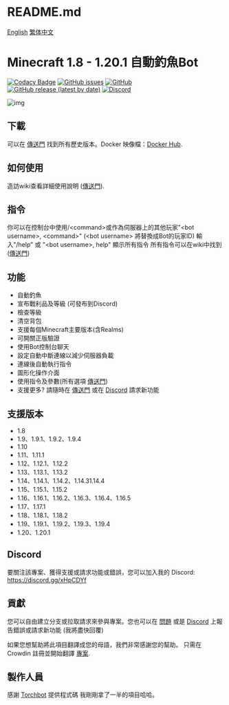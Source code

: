 # README.md
[English](README.md) 
[繁体中文](readme/README.zh-TW.md) 

Minecraft 1.8 - 1.20.1 自動釣魚Bot
=============
[![Codacy Badge](https://app.codacy.com/project/badge/Grade/22e2d15847fb4deaaed97efc3b755ebd)](https://www.codacy.com/gh/MrKinau/FishingBot/dashboard?utm_source=github.com&amp;utm_medium=referral&amp;utm_content=MrKinau/FishingBot&amp;utm_campaign=Badge_Grade)
[![GitHub issues](https://img.shields.io/github/issues/MrKinau/FishingBot)](https://github.com/MrKinau/FishingBot/issues)
[![GitHub](https://img.shields.io/github/license/MrKinau/FishingBot)](https://github.com/MrKinau/FishingBot/blob/master/LICENSE)
[![GitHub release (latest by date)](https://img.shields.io/github/v/release/MrKinau/FishingBot)](https://github.com/MrKinau/FishingBot/releases/latest)
[![Discord](https://img.shields.io/discord/550764567282712583?logo=discord)](https://discord.gg/xHpCDYf)

![img](https://screens.kinau.systems/928b8dda-e300-4dc4-b04b-d1798ca833d6.png)
## 下載
可以在 [傳送門](https://github.com/MrKinau/FishingBot/releases) 找到所有歷史版本。Docker 映像檔：[Docker Hub](docker).

## 如何使用
造訪wiki查看詳細使用說明 ([傳送門](https://github.com/MrKinau/FishingBot/wiki#how-do-i-use-the-bot)).

## 指令
你可以在控制台中使用/\<command\>或作為伺服器上的其他玩家"\<bot username\>, \<command\>" (\<bot username\> 將替換成Bot的玩家ID)
輸入"/help" 或 "\<bot username\>, help" 顯示所有指令
所有指令可以在wiki中找到 ([傳送門](https://github.com/MrKinau/FishingBot/wiki/commands))

## 功能
- 自動釣魚
- 宣布戰利品及等級 (可發布到Discord)
- 檢查等級
- 清空背包
- 支援每個Minecraft主要版本(含Realms)
- 可開關正版驗證
- 使用Bot控制台聊天
- 設定自動中斷連線以減少伺服器負載
- 連線後自動執行指令
- 圖形化操作介面
- 使用指令及參數(所有選項 [傳送門](https://github.com/MrKinau/FishingBot/wiki/command-line-options))
- 支援更多? 請隨時在 [傳送門](https://github.com/MrKinau/FishingBot/issues) 或在 [Discord](https://discord.gg/xHpCDYf) 請求新功能

## 支援版本
- 1.8
- 1.9、1.9.1、1.9.2、1.9.4
- 1.10
- 1.11、1.11.1
- 1.12、1.12.1、1.12.2
- 1.13、1.13.1、1.13.2
- 1.14、1.14.1、1.14.2、1.14.31.14.4
- 1.15、1.15.1、1.15.2
- 1.16、1.16.1、1.16.2、1.16.3、1.16.4、1.16.5
- 1.17、1.17.1
- 1.18、1.18.1、1.18.2
- 1.19、1.19.1、1.19.2、1.19.3、1.19.4
- 1.20、1.20.1

## Discord
要關注該專案、獲得支援或請求功能或錯誤，您可以加入我的 Discord: https://discord.gg/xHpCDYf

## 貢獻
您可以自由建立分支或拉取請求來參與專案。您也可以在 [問題](https://github.com/MrKinau/FishingBot/issues) 或是 [Discord](https://discord.gg/xHpCDYf) 上報告錯誤或請求新功能 (我將盡快回覆)

如果您想幫助將此項目翻譯成您的母語，我們非常感謝您的幫助。 只需在 Crowdin 註冊並開始翻譯 [專案](https://crowdin.com/project/fishingbot).

## 製作人員
感謝 [Torchbot](https://github.com/woder/TorchBot) 提供程式碼 我剛剛拿了一半的項目哈哈。
